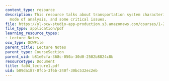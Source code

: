 ```yaml
---
content_type: resource
description: This resource talks about transportation system characterization, phases,
  mode of analysis, and some critical issues.
file: https://ol-ocw-studio-app-production.s3.amazonaws.com/courses/1-221j-transportation-systems-fall-2004/b09da1870fcb3f6b240f30bc532ec2eb_fa04_lecture1.pdf
file_type: application/pdf
learning_resource_types:
- Lecture Notes
ocw_type: OCWFile
parent_title: Lecture Notes
parent_type: CourseSection
parent_uid: b81e0cfa-368c-050a-30d0-2502b8824c8b
resourcetype: Document
title: fa04_lecture1.pdf
uid: b09da187-0fcb-3f6b-240f-30bc532ec2eb
---
```

